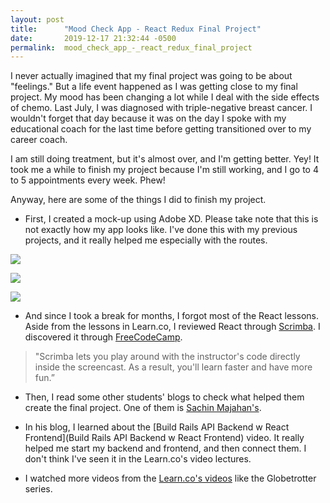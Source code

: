 ```yaml
---
layout: post
title:      "Mood Check App - React Redux Final Project"
date:       2019-12-17 21:32:44 -0500
permalink:  mood_check_app_-_react_redux_final_project
---
```



I never actually imagined that my final project was going to be about "feelings." But a life event happened as I was getting close to my final project. My mood has been changing a lot while I deal with the side effects of chemo. Last July, I was diagnosed with triple-negative breast cancer. I wouldn't forget that day because it was on the day I spoke with my educational coach for the last time before getting transitioned over to my career coach. 

 I am still doing treatment, but it's almost over, and I'm getting better. Yey! It took me a while to finish my project because I'm still working, and I go to 4 to 5 appointments every week. Phew!
 
 Anyway, here are some of the things I did to finish my project.
 
*  First, I created a mock-up using Adobe XD. Please take note that this is not exactly how my app looks like. I've done this with my previous projects, and it really helped me especially with the routes.
 
 ![](https://i.imgur.com/9pAUXuX.png)
 
 ![](https://i.imgur.com/wI43dEh.png)
 
 ![](https://i.imgur.com/leivnd8.png)
 
*  And since I took a break for months, I forgot most of the React lessons. Aside from the lessons in Learn.co, I reviewed React through [Scrimba](https://scrimba.com/g/glearnreact). I discovered it through [FreeCodeCamp](https://www.youtube.com/watch?v=DLX62G4lc44&t=2554s).
 
>  "Scrimba lets you play around with the instructor's code directly inside the screencast. As a result, you'll learn faster and have more fun.” 
>  

* Then, I read some other students' blogs to check what helped them create the final project. One of them is [Sachin Majahan's](http://crackingthecode.net/final_project_react-redux_front-end_web_app_with_rails_api_back-end).

* In his blog, I learned about the [Build Rails API Backend w React Frontend](Build Rails API Backend w React Frontend) video. It really helped me start my backend and frontend, and then connect them. I don't think I've seen it in the Learn.co's video lectures.

* I watched more videos from the [Learn.co's videos](https://instruction.learn.co/student/video_lectures#/?query=React) like the Globetrotter series.



 
 
 
 
 
 
